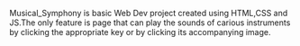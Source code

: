 Musical_Symphony is basic Web Dev project created using HTML,CSS and JS.The only feature is page that can play the sounds of carious instruments by clicking the appropriate key or by clicking its accompanying image.
